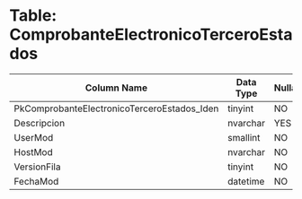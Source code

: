 # Table: ComprobanteElectronicoTerceroEstados

| Column Name | Data Type | Nullable |
|-------------|-----------|----------|
| PkComprobanteElectronicoTerceroEstados_Iden | tinyint | NO |
| Descripcion | nvarchar | YES |
| UserMod | smallint | NO |
| HostMod | nvarchar | NO |
| VersionFila | tinyint | NO |
| FechaMod | datetime | NO |
